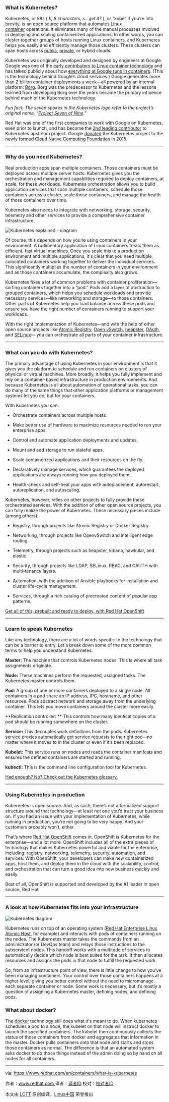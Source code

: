### What is Kubernetes?

Kubernetes, or k8s ( _k, 8 characters, s...get it?_ ), or “kube” if you’re into brevity, is an open source platform that automates [Linux container][3] operations. It eliminates many of the manual processes involved in deploying and scaling containerized applications. In other words, you can cluster together groups of hosts running Linux containers, and Kubernetes helps you easily and efficiently manage those clusters. These clusters can span hosts across [public][4], [private][5], or hybrid clouds.

Kubernetes was originally developed and designed by engineers at Google. Google was one of the [early contributors to Linux container technology][6] and has talked publicly about how [everything at Google runs in containers][7]. (This is the technology behind Google’s cloud services.) Google generates more than 2 billion container deployments a week—all powered by an internal platform: [Borg][8]. Borg was the predecessor to Kubernetes and the lessons learned from developing Borg over the years became the primary influence behind much of the Kubernetes technology.

 _Fun fact: The seven spokes in the Kubernetes logo refer to the project’s original name, “[Project Seven of Nine][1].”_ 

Red Hat was one of the first companies to work with Google on Kubernetes, even prior to launch, and has become the [2nd leading contributor][9] to Kubernetes upstream project. Google [donated][10] the Kubernetes project to the newly formed [Cloud Native Computing Foundation][11] in 2015.

* * *

### Why do you need Kubernetes?

Real production apps span multiple containers. Those containers must be deployed across multiple server hosts. Kubernetes gives you the orchestration and management capabilities required to deploy containers, at scale, for these workloads. Kubernetes orchestration allows you to build application services that span multiple containers, schedule those containers across a cluster, scale those containers, and manage the health of those containers over time.

Kubernetes also needs to integrate with networking, storage, security, telemetry and other services to provide a comprehensive container infrastructure.

 ![Kubernetes explained - diagram](https://www.redhat.com/cms/managed-files/styles/max_size/s3/kubernetes-diagram-902x416.png?itok=C_wxL4HV "Kubernetes explained - diagram") 

Of course, this depends on how you’re using containers in your environment. A rudimentary application of Linux containers treats them as efficient, fast virtual machines. Once you scale this to a production environment and multiple applications, it's clear that you need multiple, colocated containers working together to deliver the individual services. This significantly multiplies the number of containers in your environment and as those containers accumulate, the complexity also grows.

Kubernetes fixes a lot of common problems with container proliferation—sorting containers together into a ”pod.” Pods add a layer of abstraction to grouped containers, which helps you schedule workloads and provide necessary services—like networking and storage—to those containers. Other parts of Kubernetes help you load balance across these pods and ensure you have the right number of containers running to support your workloads.

With the right implementation of Kubernetes—and with the help of other open source projects like [Atomic Registry][12], [Open vSwitch][13], [heapster][14], [OAuth][15], and [SELinux][16]— you can orchestrate all parts of your container infrastructure.

* * *

### What can you do with Kubernetes?

The primary advantage of using Kubernetes in your environment is that it gives you the platform to schedule and run containers on clusters of physical or virtual machines. More broadly, it helps you fully implement and rely on a container-based infrastructure in production environments. And because Kubernetes is all about automation of operational tasks, you can do many of the same things that other application platforms or management systems let you do, but for your containers.

With Kubernetes you can:

*   Orchestrate containers across multiple hosts.

*   Make better use of hardware to maximize resources needed to run your enterprise apps.

*   Control and automate application deployments and updates.

*   Mount and add storage to run stateful apps.

*   Scale containerized applications and their resources on the fly.

*   Declaratively manage services, which guarantees the deployed applications are always running how you deployed them.

*   Health-check and self-heal your apps with autoplacement, autorestart, autoreplication, and autoscaling.

Kubernetes, however, relies on other projects to fully provide these orchestrated services. With the addition of other open source projects, you can fully realize the power of Kubernetes. These necessary pieces include (among others):

*   Registry, through projects like Atomic Registry or Docker Registry.

*   Networking, through projects like OpenvSwitch and intelligent edge routing.

*   Telemetry, through projects such as heapster, kibana, hawkular, and elastic.

*   Security, through projects like LDAP, SELinux, RBAC, and OAUTH with multi-tenancy layers.

*   Automation, with the addition of Ansible playbooks for installation and cluster life-cycle management.

*   Services, through a rich catalog of precreated content of popular app patterns.

[Get all of this, prebuilt and ready to deploy, with Red Hat OpenShift][17]

* * *

### Learn to speak Kubernetes

Like any technology, there are a lot of words specific to the technology that can be a barrier to entry. Let's break down some of the more common terms to help you understand Kubernetes.

**Master:** The machine that controls Kubernetes nodes. This is where all task assignments originate.

**Node:** These machines perform the requested, assigned tasks. The Kubernetes master controls them.

**Pod:** A group of one or more containers deployed to a single node. All containers in a pod share an IP address, IPC, hostname, and other resources. Pods abstract network and storage away from the underlying container. This lets you move containers around the cluster more easily.

**Replication controller: ** This controls how many identical copies of a pod should be running somewhere on the cluster.

**Service:** This decouples work definitions from the pods. Kubernetes service proxies automatically get service requests to the right pod—no matter where it moves to in the cluster or even if it’s been replaced.

**Kubelet:** This service runs on nodes and reads the container manifests and ensures the defined containers are started and running.

**kubectl:** This is the command line configuration tool for Kubernetes.

[Had enough? No? Check out the Kubernetes glossary.][18]

* * *

### Using Kubernetes in production

Kubernetes is open source. And, as such, there’s not a formalized support structure around that technology—at least not one you’d trust your business on. If you had an issue with your implementation of Kubernetes, while running in production, you’re not going to be very happy. And your customers probably won’t, either.

That’s where [Red Hat OpenShift][2] comes in. OpenShift is Kubernetes for the enterprise—and a lot more. OpenShift includes all of the extra pieces of technology that makes Kubernetes powerful and viable for the enterprise, including: registry, networking, telemetry, security, automation, and services. With OpenShift, your developers can make new containerized apps, host them, and deploy them in the cloud with the scalability, control, and orchestration that can turn a good idea into new business quickly and easily.

Best of all, OpenShift is supported and developed by the #1 leader in open source, Red Hat.

* * *

### A look at how Kubernetes fits into your infrastructure

 ![Kubernetes diagram](https://www.redhat.com/cms/managed-files/styles/max_size/s3/kubernetes-diagram-2-824x437.png?itok=KmhLmkgi "Kubernetes diagram") 

Kubernetes runs on top of an operating system ([Red Hat Enterprise Linux Atomic Host][19], for example) and interacts with pods of containers running on the nodes. The Kubernetes master takes the commands from an administrator (or DevOps team) and relays those instructions to the subservient nodes. This handoff works with a multitude of services to automatically decide which node is best suited for the task. It then allocates resources and assigns the pods in that node to fulfill the requested work.

So, from an infrastructure point of view, there is little change to how you’ve been managing containers. Your control over those containers happens at a higher level, giving you better control without the need to micromanage each separate container or node. Some work is necessary, but it’s mostly a question of assigning a Kubernetes master, defining nodes, and defining pods.

### What about docker?

The [docker][20] technology still does what it's meant to do. When kubernetes schedules a pod to a node, the kubelet on that node will instruct docker to launch the specified containers. The kubelet then continuously collects the status of those containers from docker and aggregates that information in the master. Docker pulls containers onto that node and starts and stops those containers as normal. The difference is that an automated system asks docker to do those things instead of the admin doing so by hand on all nodes for all containers.

--------------------------------------------------------------------------------

via: https://www.redhat.com/en/containers/what-is-kubernetes

作者：[www.redhat.com ][a]
译者：[译者ID](https://github.com/译者ID)
校对：[校对者ID](https://github.com/校对者ID)

本文由 [LCTT](https://github.com/LCTT/TranslateProject) 原创编译，[Linux中国](https://linux.cn/) 荣誉推出

[a]:https://www.redhat.com/
[1]:https://cloudplatform.googleblog.com/2016/07/from-Google-to-the-world-the-Kubernetes-origin-story.html
[2]:https://www.redhat.com/en/technologies/cloud-computing/openshift
[3]:https://www.redhat.com/en/containers/whats-a-linux-container
[4]:https://www.redhat.com/en/topics/cloud-computing/what-is-public-cloud
[5]:https://www.redhat.com/en/topics/cloud-computing/what-is-private-cloud
[6]:https://en.wikipedia.org/wiki/Cgroups
[7]:https://speakerdeck.com/jbeda/containers-at-scale
[8]:http://blog.kubernetes.io/2015/04/borg-predecessor-to-kubernetes.html
[9]:http://stackalytics.com/?project_type=kubernetes-group&metric=commits
[10]:https://techcrunch.com/2015/07/21/as-kubernetes-hits-1-0-google-donates-technology-to-newly-formed-cloud-native-computing-foundation-with-ibm-intel-twitter-and-others/
[11]:https://www.cncf.io/
[12]:http://www.projectatomic.io/registry/
[13]:http://openvswitch.org/
[14]:https://github.com/kubernetes/heapster
[15]:https://oauth.net/
[16]:https://selinuxproject.org/page/Main_Page
[17]:https://www.redhat.com/en/technologies/cloud-computing/openshift
[18]:https://kubernetes.io/docs/reference/
[19]:https://www.redhat.com/en/technologies/linux-platforms/enterprise-linux/options
[20]:https://www.redhat.com/en/containers/what-is-docker
